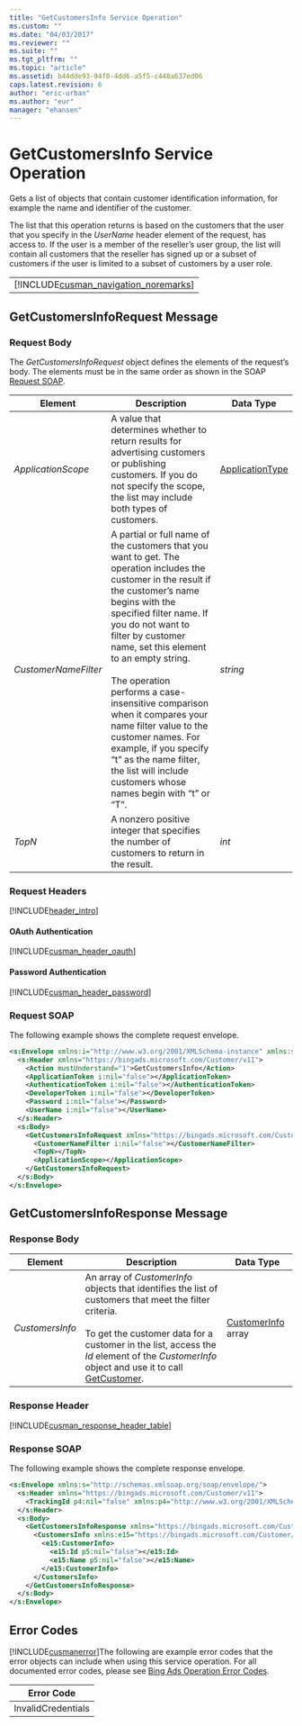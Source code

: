 ```yaml
---
title: "GetCustomersInfo Service Operation"
ms.custom: ""
ms.date: "04/03/2017"
ms.reviewer: ""
ms.suite: ""
ms.tgt_pltfrm: ""
ms.topic: "article"
ms.assetid: b44dde93-94f0-4dd6-a5f5-c448a637ed06
caps.latest.revision: 6
author: "eric-urban"
ms.author: "eur"
manager: "ehansen"
---
```

# GetCustomersInfo Service Operation
Gets a list of objects that contain customer identification information, for example the name and identifier of the customer.

The list that this operation returns is based on the customers that the user that you specify in the *UserName* header element of the request, has access to. If the user is a member of the reseller’s user group, the list will contain all customers that the reseller has signed up or a subset of customers if the user is limited to a subset of customers by a user role.

||
|-|
|[!INCLUDE[cusman_navigation_noremarks](../customer-api/includes/cusman-navigation-noremarks.md)]|

## <a name="request"></a>GetCustomersInfoRequest Message

### Request Body
The *GetCustomersInfoRequest* object defines the elements of the request’s body. The elements must be in the same order as shown in the SOAP [Request SOAP](#request_soap).

|Element|Description|Data Type|
|-----------|---------------|-------------|
|*ApplicationScope*|A value that determines whether to return results for advertising customers or publishing customers. If you do not specify the scope, the list may include both types of customers.|[ApplicationType](../customer-api/applicationtype-value-set.md)|
|*CustomerNameFilter*|A partial or full name of the customers that you want to get. The operation includes the customer in the result if the customer’s name begins with the specified filter name. If you do not want to filter by customer name, set this element to an empty string.<br /><br />The operation performs a case-insensitive comparison when it compares your name filter value to the customer names. For example, if you specify “t” as the name filter, the list will include customers whose names begin with “t” or “T”.|*string*|
|*TopN*|A nonzero positive integer that specifies the number of customers to return in the result.|*int*|

### Request Headers
[!INCLUDE[header_intro](../customer-api/includes/header-intro.md)]
#### OAuth Authentication
[!INCLUDE[cusman_header_oauth](../customer-api/includes/cusman-header-oauth.md)]
#### Password Authentication
[!INCLUDE[cusman_header_password](../customer-api/includes/cusman-header-password.md)]
### <a name="request_soap"></a>Request SOAP
The following example shows the complete request envelope.

```xml
<s:Envelope xmlns:i="http://www.w3.org/2001/XMLSchema-instance" xmlns:s="http://schemas.xmlsoap.org/soap/envelope/">
  <s:Header xmlns="https://bingads.microsoft.com/Customer/v11">
    <Action mustUnderstand="1">GetCustomersInfo</Action>
    <ApplicationToken i:nil="false"></ApplicationToken>
    <AuthenticationToken i:nil="false"></AuthenticationToken>
    <DeveloperToken i:nil="false"></DeveloperToken>
    <Password i:nil="false"></Password>
    <UserName i:nil="false"></UserName>
  </s:Header>
  <s:Body>
    <GetCustomersInfoRequest xmlns="https://bingads.microsoft.com/Customer/v11">
      <CustomerNameFilter i:nil="false"></CustomerNameFilter>
      <TopN></TopN>
      <ApplicationScope></ApplicationScope>
    </GetCustomersInfoRequest>
  </s:Body>
</s:Envelope>
```

## <a name="response"></a>GetCustomersInfoResponse Message

### <a name="Body_Elements"></a>Response Body

|Element|Description|Data Type|
|-----------|---------------|-------------|
|*CustomersInfo*|An array of *CustomerInfo* objects that identifies the list of customers that meet the filter criteria.<br /><br />To get the customer data for a customer in the list, access the *Id* element of the *CustomerInfo* object and use it to call [GetCustomer](../customer-api/getcustomer-service-operation.md).|[CustomerInfo](../customer-api/customerinfo-data-object.md) array|

### <a name="Header_Elements"></a>Response Header
[!INCLUDE[cusman_response_header_table](../customer-api/includes/cusman-response-header-table.md)]
### Response SOAP
The following example shows the complete response envelope.

```xml
<s:Envelope xmlns:s="http://schemas.xmlsoap.org/soap/envelope/">
  <s:Header xmlns="https://bingads.microsoft.com/Customer/v11">
    <TrackingId p4:nil="false" xmlns:p4="http://www.w3.org/2001/XMLSchema-instance"></TrackingId>
  </s:Header>
  <s:Body>
    <GetCustomersInfoResponse xmlns="https://bingads.microsoft.com/Customer/v11">
      <CustomersInfo xmlns:e15="https://bingads.microsoft.com/Customer/v11/Entities" p5:nil="false" xmlns:p5="http://www.w3.org/2001/XMLSchema-instance">
        <e15:CustomerInfo>
          <e15:Id p5:nil="false"></e15:Id>
          <e15:Name p5:nil="false"></e15:Name>
        </e15:CustomerInfo>
      </CustomersInfo>
    </GetCustomersInfoResponse>
  </s:Body>
</s:Envelope>
```

## <a name="errors"></a>Error Codes
[!INCLUDE[cusmanerror](../customer-api/includes/cusmanerror.md)]The following are example  error codes that the error objects can include when using this service operation. For all documented error codes, please see [Bing Ads Operation Error Codes](http://go.microsoft.com/fwlink/?LinkId=511884).

|Error Code|
|--------------|
|InvalidCredentials|

